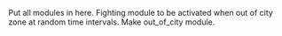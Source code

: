 Put all modules in here.
Fighting module to be activated when out of city zone at random time intervals.
Make out_of_city module.
